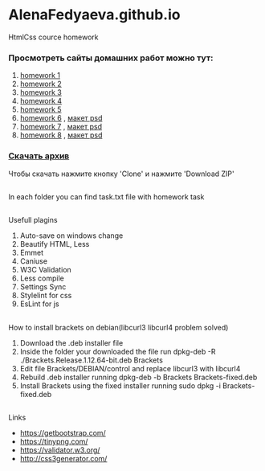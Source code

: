 # AlenaFedyaeva.github.io

HtmlCss cource homework 

### Просмотреть сайты домашних работ можно тут:

1. [homework 1](https://alenafedyaeva.github.io/homework1/)
2. [homework 2](https://alenafedyaeva.github.io/homework2/)
3. [homework 3](https://alenafedyaeva.github.io/homework3/)
4. [homework 4](https://alenafedyaeva.github.io/homework4/)
5. [homework 5](https://alenafedyaeva.github.io/homework5/)
6. [homework 6](https://alenafedyaeva.github.io/homework6/) , [макет psd](https://github.com/AlenaFedyaeva/alenafedyaeva.github.io/tree/master/homework6/maket)
7. [homework 7](https://alenafedyaeva.github.io/homework7/) , [макет psd](https://github.com/AlenaFedyaeva/alenafedyaeva.github.io/tree/master/homework6/maket)
8. [homework 8](https://alenafedyaeva.github.io/homework8/) , [макет psd](https://github.com/AlenaFedyaeva/alenafedyaeva.github.io/tree/master/homework6/maket)


###  [Скачать архив](https://github.com/AlenaFedyaeva/alenafedyaeva.github.io)
Чтобы скачать нажмите кнопку 'Clone'  и нажмите 'Download ZIP'



##
In each folder you can find task.txt file with homework task

##

Usefull plagins
1. Auto-save on windows change 
2. Beautify HTML, Less
3. Emmet
4. Caniuse
5. W3C Validation
6. Less compile
7. Settings Sync
8. Stylelint for css
9. EsLint for js


##

How to install brackets on debian(libcurl3 libcurl4 problem solved)
1. Download the .deb installer file
2. Inside the folder your downloaded the file run dpkg-deb -R ./Brackets.Release.1.12.64-bit.deb Brackets
3. Edit file Brackets/DEBIAN/control and replace libcurl3 with libcurl4
4. Rebuild .deb installer running dpkg-deb -b Brackets Brackets-fixed.deb
5. Install Brackets using the fixed installer running sudo dpkg -i Brackets-fixed.deb

##

Links
- https://getbootstrap.com/
- https://tinypng.com/
- https://validator.w3.org/ 
- http://css3generator.com/

